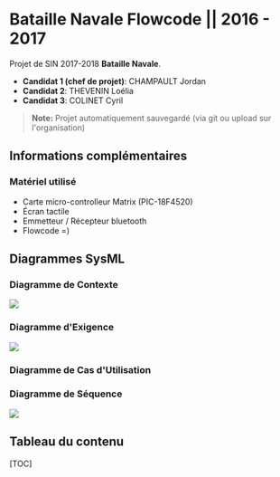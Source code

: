 Bataille Navale Flowcode || 2016 - 2017
===================


Projet de SIN 2017-2018 <i class="icon-right-open"></i> **Bataille Navale**.

- **Candidat 1 (chef de projet)**: CHAMPAULT Jordan
- **Candidat 2**: THEVENIN Loélia
- **Candidat 3**: COLINET Cyril

> **Note:** Projet automatiquement sauvegardé (via git ou upload sur l'organisation)

Informations complémentaires
--------------------

### <i class="icon-bug"></i> Matériel utilisé

- Carte micro-controlleur Matrix (PIC-18F4520)
- Écran tactile
- Emmetteur / Récepteur bluetooth
- Flowcode =)

Diagrammes SysML
--------------------

### Diagramme de Contexte

![](https://raw.githubusercontent.com/LesSinsDuFutur/bataille_navale/master/Diagrams/Context_UML_Diagram.PNG)

### Diagramme d'Exigence

![](https://raw.githubusercontent.com/LesSinsDuFutur/bataille_navale/master/Diagrams/Exigence_UML_Diagram.PNG)

### Diagramme de Cas d'Utilisation

### Diagramme de Séquence

![](https://raw.githubusercontent.com/LesSinsDuFutur/bataille_navale/master/Diagrams/sequence.png)

Tableau du contenu
--------------------

[TOC]
